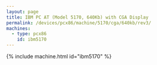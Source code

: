 ```yaml
---
layout: page
title: IBM PC AT (Model 5170, 640Kb) with CGA Display
permalink: /devices/pcx86/machine/5170/cga/640kb/rev3/
machines:
  - type: pcx86
    id: ibm5170
---
```


{% include machine.html id="ibm5170" %}
